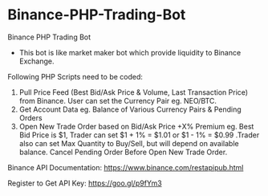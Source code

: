 # Binance-PHP-Trading-Bot
Binance PHP Trading Bot
- This bot is like market maker bot which provide liquidity to Binance Exchange.

Following PHP Scripts need to be coded:
1. Pull Price Feed (Best Bid/Ask Price & Volume, Last Transaction Price) from Binance. User can set the Currency Pair eg. NEO/BTC.
2. Get Account Data eg. Balance of Various Currency Pairs & Pending Orders
3. Open New Trade Order based on Bid/Ask Price +X% Premium eg. Best Bid Price is $1, Trader can set $1 + 1% = $1.01 or $1 - 1% = $0.99 .Trader also can set Max Quantity to Buy/Sell, but will depend on available balance. Cancel Pending Order Before Open New Trade Order.

Binance API Documentation: https://www.binance.com/restapipub.html

Register to Get API Key: https://goo.gl/p9fYm3
